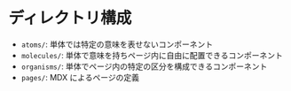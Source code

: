 # ディレクトリ構成

- `atoms/`: 単体では特定の意味を表せないコンポーネント
- `molecules/`: 単体で意味を持ちページ内に自由に配置できるコンポーネント
- `organisms/`: 単体でページ内の特定の区分を構成できるコンポーネント
- `pages/`: MDX によるページの定義
